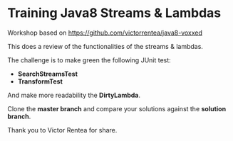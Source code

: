 # Training Java8 Streams & Lambdas
Workshop based on https://github.com/victorrentea/java8-voxxed

This does a review of the functionalities of the streams & lambdas.

The challenge is to make green the following JUnit test:

  * **SearchStreamsTest**
  * **TransformTest**
 
 And make more readability the **DirtyLambda**.
 
 Clone the **master branch** and compare your solutions against the **solution branch**.

 Thank you to Victor Rentea for share.
